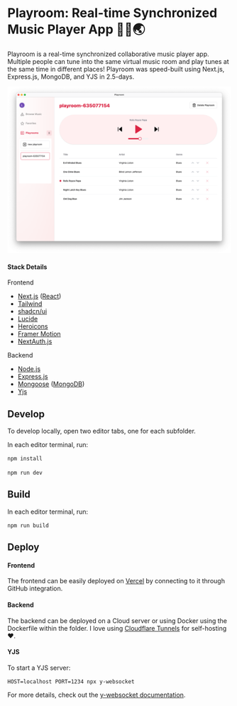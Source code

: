 # Playroom: Real-time Synchronized Music Player App 🎵👯🌏

Playroom is a real-time synchronized collaborative music player app. Multiple people can tune into the same virtual music room and play tunes at the same time in different places! Playroom was speed-built using Next.js, Express.js, MongoDB, and YJS in 2.5-days.

![](https://github.com/mattelim/playroom-realtime-music/blob/main/screenshot_playroom.png)

#### Stack Details

Frontend

- [Next.js](https://nextjs.org/) ([React](https://react.dev/))
- [Tailwind](https://tailwindcss.com/)
- [shadcn/ui](https://ui.shadcn.com/)
- [Lucide](https://lucide.dev/)
- [Heroicons](https://heroicons.com/)
- [Framer Motion](https://www.framer.com/motion/)
- [NextAuth.js](https://next-auth.js.org/)

Backend

- [Node.js](https://nodejs.org/en)
- [Express.js](https://expressjs.com/)
- [Mongoose](https://mongoosejs.com/) ([MongoDB](https://www.mongodb.com/))
- [Yjs](https://docs.yjs.dev/)

## Develop

To develop locally, open two editor tabs, one for each subfolder.

In each editor terminal, run:

```
npm install

npm run dev
```

## Build

In each editor terminal, run:

```
npm run build
```

## Deploy

#### Frontend

The frontend can be easily deployed on [Vercel](https://vercel.com/) by connecting to it through GitHub integration.

#### Backend

The backend can be deployed on a Cloud server or using Docker using the Dockerfile within the folder. I love using [Cloudflare Tunnels](https://www.cloudflare.com/en-gb/products/tunnel/) for self-hosting ❤️.

#### YJS

To start a YJS server:

```
HOST=localhost PORT=1234 npx y-websocket
```

For more details, check out the [y-websocket documentation](https://github.com/yjs/y-websocket).
